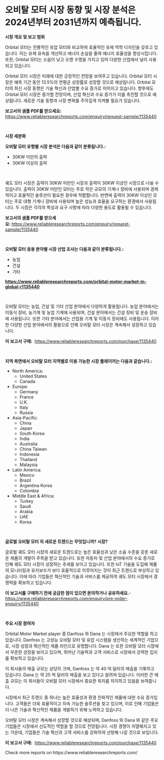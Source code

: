 <p><h1>오비탈 모터 시장 동향 및 시장 분석은 2024년부터 2031년까지 예측됩니다.</h1></p><p><strong>시장 개요 및 보고 범위</strong></p>
<p><p>Orbital 모터는 전통적인 유압 모터와 비교하여 효율적인 유체 역학 디자인을 갖추고 있습니다. 이는 유체 유속을 개선하고 에너지 손실을 줄여 에너지 효율성을 향상시킵니다. 또한, Orbital 모터는 소음이 낮고 오랜 수명을 가지고 있어 다양한 산업에서 널리 사용되고 있습니다.</p><p>Orbital 모터 시장은 미래에 대한 긍정적인 전망을 보여주고 있습니다. Orbital 모터 시장은 예측 기간 동안 13.5%의 연평균 성장률로 성장할 것으로 예상됩니다. Orbital 모터의 최신 시장 동향은 기술 혁신과 산업별 수요 증가로 이어지고 있습니다. 향후에도 Orbital 모터 시장은 증가할 전망이며, 산업 혁신과 수요 증가가 이를 촉진할 것으로 예상됩니다. 새로운 기술 동향과 시장 변화를 주의깊게 지켜볼 필요가 있습니다.</p></p>
<p><strong>보고서의 샘플 PDF를 받으세요:</strong> <a href="https://www.reliableresearchreports.com/enquiry/request-sample/1135440">https://www.reliableresearchreports.com/enquiry/request-sample/1135440</a></p>
<p>&nbsp;</p>
<p><strong>시장 세분화</strong></p>
<p><strong>오비탈 모터 유형별 시장 분석은 다음과 같이 분류됩니다.:</strong></p>
<p><ul><li>30KW 미만의 출력</li><li>30KW 이상의 출력</li></ul></p>
<p>&nbsp;</p>
<p><p>궤도 모터 시장은 출력이 30KW 미만인 시장과 출력이 30KW 이상인 시장으로 나뉠 수 있습니다. 출력이 30KW 미만인 모터는 주로 작은 규모의 기계나 장비에 사용되며 경제적이고 효율적인 솔루션이 필요한 경우에 적합합니다. 반면에 출력이 30KW 이상인 모터는 주로 대형 기계나 장비에 사용되며 높은 성능과 효율을 요구하는 환경에서 사용됩니다. 두 시장은 각각의 특성과 요구 사항에 따라 다양한 용도로 활용될 수 있습니다.</p></p>
<p><strong>보고서의 샘플 PDF를 받으세요:</strong>&nbsp;<a href="https://www.reliableresearchreports.com/enquiry/request-sample/1135440">https://www.reliableresearchreports.com/enquiry/request-sample/1135440</a></p>
<p>&nbsp;</p>
<p><strong> 오비탈 모터 응용 분야별 시장 산업 조사는 다음과 같이 분류됩니다.:</strong></p>
<p><ul><li>농업</li><li>건설</li><li>기타</li></ul></p>
<p><strong><a href="https://www.reliableresearchreports.com/orbital-motor-market-in-global-r1135440">https://www.reliableresearchreports.com/orbital-motor-market-in-global-r1135440</a></strong></p>
<p>&nbsp;</p>
<p><p>오비탈 모터는 농업, 건설 및 기타 산업 분야에서 다양하게 활용됩니다. 농업 분야에서는 이동식 장비, 농기계 및 농업 기계에 사용되며, 건설 분야에서는 건설 장비 및 운송 장비에 사용됩니다. 또한 기타 분야에서는 산업용 기계 및 이동식 장비에도 사용됩니다. 이러한 다양한 산업 분야에서의 활용으로 인해 오비탈 모터 시장은 계속해서 성장하고 있습니다.</p></p>
<p><strong>이 보고서 구매:</strong>&nbsp; <a href="https://www.reliableresearchreports.com/purchase/1135440">https://www.reliableresearchreports.com/purchase/1135440</a></p>
<p>&nbsp;</p>
<p><strong>지역 측면에서 오비탈 모터 지역별로 이용 가능한 시장 플레이어는 다음과 같습니다.:</strong></p>
<p><ul>
    <li>
        North America:
        <ul>
            <li>United States</li>
            <li>Canada</li>
        </ul>
    </li>
    <li>
        Europe:
        <ul>
            <li>Germany</li>
            <li>France</li>
            <li>U.K.</li>
            <li>Italy</li>
            <li>Russia</li>
        </ul>
    </li>
    <li>
        Asia-Pacific:
        <ul>
            <li>China</li>
            <li>Japan</li>
            <li>South Korea</li>
            <li>India</li>
            <li>Australia</li>
            <li>China Taiwan</li>
            <li>Indonesia</li>
            <li>Thailand</li>
            <li>Malaysia</li>
        </ul>
    </li>
    <li>
        Latin America:
        <ul>
            <li>Mexico</li>
            <li>Brazil</li>
            <li>Argentina Korea</li>
            <li>Colombia</li>
        </ul>
    </li>
    <li>
        Middle East & Africa:
        <ul>
            <li>Turkey</li>
            <li>Saudi</li>
            <li>Arabia</li>
            <li>UAE</li>
            <li>Korea</li>
        </ul>
    </li>
    </ul></p>
<p>&nbsp;</p>
<p><strong>글로벌 오비탈 모터 의 새로운 트렌드는 무엇입니까? 시장?</strong></p>
<p><p>글로벌 궤도 모터 시장의 새로운 트렌드로는 높은 효율성과 낮은 소음 수준을 갖춘 새로운 제품의 개발이 주목을 받고 있습니다. 또한 자동차 및 산업 분야에서의 수요 증가로 인해 궤도 모터 시장이 성장하는 추세를 보이고 있습니다. 또한 IoT 기술을 도입해 제품의 모니터링과 유지보수가 보다 효율적으로 이루어지는 것이 최근 트렌드로 부상하고 있습니다. 이에 따라 기업들은 혁신적인 기술과 서비스를 제공하여 궤도 모터 시장에서 경쟁력을 확보하고 있습니다.</p></p>
<p><strong>이 보고서를 구매하기 전에 궁금한 점이 있으면 문의하거나 공유하세요.</strong>- <a href="https://www.reliableresearchreports.com/enquiry/pre-order-enquiry/1135440">https://www.reliableresearchreports.com/enquiry/pre-order-enquiry/1135440</a></p>
<p>&nbsp;</p>
<p><strong>주요 시장 참여자</strong></p>
<p><p>Orbital Motor Market player 중 Danfoss 와 Dana 는 시장에서 주요한 역할을 하고 있습니다. Danfoss 는 고성능 오비탈 모터 및 유압 시스템을 생산하는 세계적인 기업으로, 시장 성장과 혁신적인 제품 라인으로 유명합니다. Dana 는 또한 오비탈 모터 시장에서 꾸준한 성장을 보이고 있으며, 뛰어난 기술력과 고객 서비스로 시장에서 강력한 입지를 확보하고 있습니다.</p><p>이 회사들의 매출 규모는 상당히 크며, Danfoss 는 약 40 억 달러의 매출을 기록하고 있습니다. Dana 는 약 25 억 달러의 매출을 보고 있다고 알려져 있습니다. 이러한 큰 매출 규모는 이 회사들이 오비탈 모터 시장에서 중요한 위치를 차지하고 있음을 보여줍니다.</p><p>시장에서 최근 트렌드 중 하나는 높은 효율성과 환경 친화적인 제품에 대한 수요 증가입니다. 고객들은 더욱 효율적이고 지속 가능한 솔루션을 찾고 있으며, 이로 인해 기업들은 더 나은 기술과 혁신적인 제품을 개발하기 위해 노력하고 있습니다.</p><p>오비탈 모터 시장은 계속해서 성장할 것으로 예상되며, Danfoss 와 Dana 와 같은 주요 기업들은 시장에서 선도적인 역할을 할 것으로 전망됩니다. 시장 경쟁이 치열해지고 있는 가운데, 기업들은 기술 혁신과 고객 서비스를 강화하여 선방해 나갈 것으로 보입니다.</p></p>
<p><strong>이 보고서 구매:</strong>&nbsp;&nbsp;<a href="https://www.reliableresearchreports.com/purchase/1135440">https://www.reliableresearchreports.com/purchase/1135440</a></p>
<p>Check more reports on https://www.reliableresearchreports.com/</p>